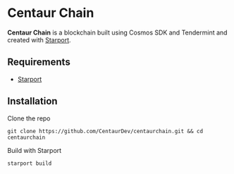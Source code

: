# Centaur Chain

**Centaur Chain** is a blockchain built using Cosmos SDK and Tendermint and created with [Starport](https://github.com/tendermint/starport).

## Requirements
- [Starport](https://docs.starport.network/intro/install.html)

## Installation

Clone the repo
```
git clone https://github.com/CentaurDev/centaurchain.git && cd centaurchain
```

Build with Starport
```
starport build
```